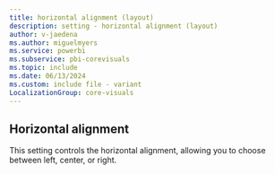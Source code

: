 ```yaml
---
title: horizontal alignment (layout)
description: setting - horizontal alignment (layout)
author: v-jaedena
ms.author: miguelmyers
ms.service: powerbi
ms.subservice: pbi-corevisuals
ms.topic: include
ms.date: 06/13/2024
ms.custom: include file - variant
LocalizationGroup: core-visuals
---
```

## Horizontal alignment

This setting controls the horizontal alignment, allowing you to choose between left, center, or right.
